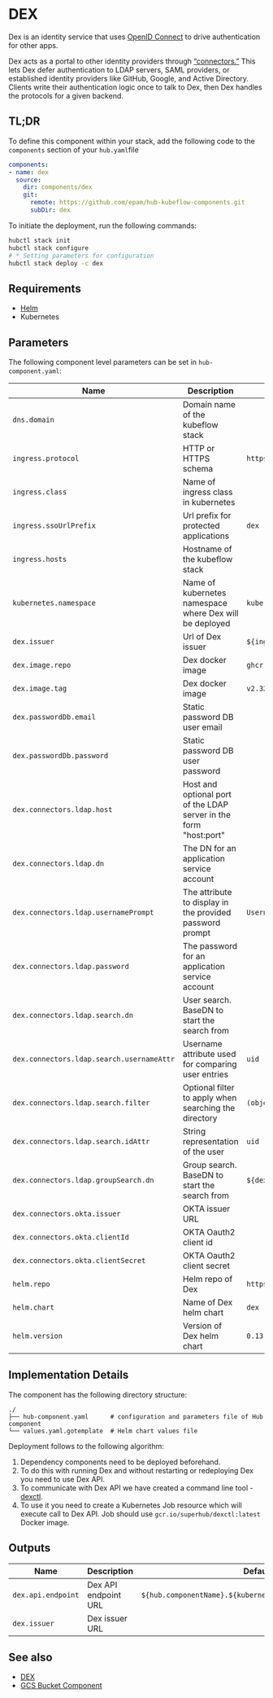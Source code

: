 # DEX

Dex is an identity service that uses [OpenID Connect](https://openid.net/connect/) to drive authentication for other apps.

Dex acts as a portal to other identity providers through [“connectors.”](https://dexidp.io/docs/connectors/) This lets Dex defer authentication to LDAP servers, SAML providers, or established identity providers like GitHub, Google, and Active Directory. Clients write their authentication logic once to talk to Dex, then Dex handles the protocols for a given backend.

## TL;DR

To define this component within your stack, add the following code to the `components` section of your  `hub.yaml`file

```yaml
components:
- name: dex
  source:
    dir: components/dex
    git:
      remote: https://github.com/epam/hub-kubeflow-components.git
      subDir: dex
```

To initiate the deployment, run the following commands:

```bash
hubctl stack init
hubctl stack configure
# * Setting parameters for configuration 
hubctl stack deploy -c dex
```

## Requirements

- [Helm](https://helm.sh/docs/intro/install/)
- Kubernetes

## Parameters

The following component level parameters can be set in `hub-component.yaml`:

| Name                                      | Description                                                       | Default Value                            | Required |
|-------------------------------------------|-------------------------------------------------------------------|------------------------------------------|:--------:|
| `dns.domain`                              | Domain name of the kubeflow stack                                 |                                          |          |
| `ingress.protocol`                        | HTTP or HTTPS schema                                              | `https`                                  |          |
| `ingress.class`                           | Name of ingress class in kubernetes                               |                                          |          |
| `ingress.ssoUrlPrefix`                    | Url prefix for protected applications                             | `dex`                                    |          |
| `ingress.hosts`                           | Hostname of the kubeflow stack                                    |                                          |          |
| `kubernetes.namespace`                    | Name of kubernetes namespace where Dex will be deployed           | `kube-system`                            |          |
| `dex.issuer`                              | Url of Dex issuer                                                 | `${ingress.protocol}://${ingress.hosts}` |          |
| `dex.image.repo`                          | Dex docker image                                                  | `ghcr.io/dexidp/dex`                     |          |
| `dex.image.tag`                           | Dex docker image                                                  | `v2.32.0`                                |          |
| `dex.passwordDb.email`                    | Static password DB user email                                     |                                          |    x     |
| `dex.passwordDb.password`                 | Static password DB user password                                  |                                          |    x     |
| `dex.connectors.ldap.host`                | Host and optional port of the LDAP server in the form "host:port" |                                          |          |
| `dex.connectors.ldap.dn`                  | The DN for an application service account                         |                                          |          |
| `dex.connectors.ldap.usernamePrompt`      | The attribute to display in the provided password prompt          | `Username`                               |          |
| `dex.connectors.ldap.password`            | The password for an application service account                   |                                          |          |
| `dex.connectors.ldap.search.dn`           | User search. BaseDN to start the search from                      |                                          |          |
| `dex.connectors.ldap.search.usernameAttr` | Username attribute used for comparing user entries                | `uid`                                    |          |
| `dex.connectors.ldap.search.filter`       | Optional filter to apply when searching the directory             | `(objectClass=user)`                     |          |
| `dex.connectors.ldap.search.idAttr`       | String representation of the user                                 | `uid`                                    |          |
| `dex.connectors.ldap.groupSearch.dn`      | Group search. BaseDN to start the search from                     | `${dex.ldap.search.dn}`                  |          |
| `dex.connectors.okta.issuer`              | OKTA issuer URL                                                   |                                          |          |
| `dex.connectors.okta.clientId`            | OKTA Oauth2 client id                                             |                                          |          |
| `dex.connectors.okta.clientSecret`        | OKTA Oauth2 client secret                                         |                                          |          |
| `helm.repo`                               | Helm repo of Dex                                                  | `https://charts.dexidp.io`               |          |
| `helm.chart`                              | Name of Dex helm chart                                            | `dex`                                    |          |
| `helm.version`                            | Version of Dex helm chart                                         | `0.13.0`                                 |          |

## Implementation Details

The component has the following directory structure:
```text
./
├── hub-component.yaml      # configuration and parameters file of Hub component
└── values.yaml.gotemplate  # Helm chart values file
```

Deployment follows to the following algorithm:
1. Dependency components need to be deployed beforehand.
2. To do this with running Dex and without restarting or redeploying Dex you need to use Dex API. 
3. To communicate with Dex API we have created a command line tool - [dexctl](https://github.com/agilestacks/dexctl). 
4. To use it you need to create a Kubernetes Job resource which will execute call to Dex API. Job should use `gcr.io/superhub/dexctl:latest` Docker image.

## Outputs

| Name               | Description          | Default Value                                                    | Required |
|--------------------|----------------------|------------------------------------------------------------------|:--------:|
| `dex.api.endpoint` | Dex API endpoint URL | `${hub.componentName}.${kubernetes.namespace}.svc.cluster.local` |          |
| `dex.issuer`       | Dex issuer URL       |                                                                  |          |

## See also

* [DEX](https://dexidp.io/)
* [GCS Bucket Component](https://github.com/epam/hub-google-components/tree/develop/gsbucket)